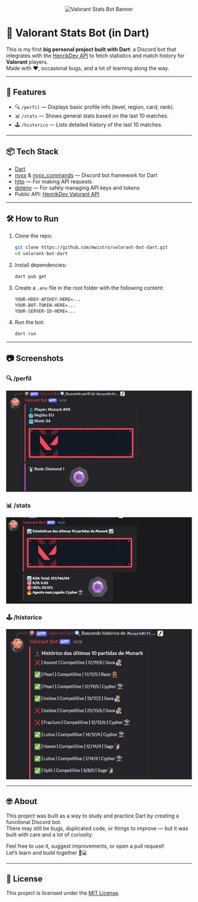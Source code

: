 <p align="center">
  <img src="project-banner.png" alt="Valorant Stats Bot Banner" />
</p>

# 🧠 Valorant Stats Bot (in Dart)

This is my first **big personal project built with Dart**: a Discord bot that integrates with the [HenrikDev API](https://docs.henrikdev.xyz/) to fetch statistics and match history for **Valorant** players.  
Made with ❤️, occasional bugs, and a lot of learning along the way.

---

## 🚀 Features

- 🔍 `/perfil` — Displays basic profile info (level, region, card, rank).
- 📊 `/stats` — Shows general stats based on the last 10 matches.
- 🕹️ `/historico` — Lists detailed history of the last 10 matches.

---

## 📦 Tech Stack

- [Dart](https://dart.dev/)
- [nyxx](https://pub.dev/packages/nyxx) & [nyxx_commands](https://pub.dev/packages/nyxx_commands) — Discord bot framework for Dart
- [http](https://pub.dev/packages/http) — For making API requests
- [dotenv](https://pub.dev/packages/dotenv) — For safely managing API keys and tokens
- Public API: [HenrikDev Valorant API](https://docs.henrikdev.xyz/)

---

## 🛠️ How to Run

1. Clone the repo:
   ```bash
   git clone https://github.com/mwistro/valorant-bot-dart.git
   cd valorant-bot-dart
   ```

2. Install dependencies:
   ```bash
   dart pub get
   ```

3. Create a `.env` file in the root folder with the following content:
   ```env
   YOUR-HDEV-APIKEY-HERE=...
   YOUR-BOT-TOKEN-HERE=...
   YOUR-SERVER-ID-HERE=...
   ```

4. Run the bot:
   ```bash
   dart run
   ```

---

## 📷 Screenshots


### 🔍 /perfil
![Perfil Command](screenshots/perfil.png)

### 📊 /stats
![Stats Command](screenshots/stats.png)

### 🕹️ /historico
![Histórico Command](screenshots/historico.png)

---

## 🤓 About

This project was built as a way to study and practice Dart by creating a functional Discord bot.  
There may still be bugs, duplicated code, or things to improve — but it was built with care and a lot of curiosity.

Feel free to use it, suggest improvements, or open a pull request!  
Let’s learn and build together 🧠💻

---

## 📄 License

This project is licensed under the [MIT License](LICENSE).
